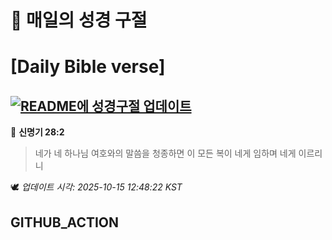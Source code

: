# 🙏 매일의 성경 구절
# [Daily Bible verse]
## [![README에 성경구절 업데이트](https://github.com/DONGSUKA/first_test/actions/workflows/update-readme-bible.yml/badge.svg)](https://github.com/DONGSUKA/first_test/actions/workflows/update-readme-bible.yml)
<!-- START_BIBLE_VERSE -->
📖 **신명기 28:2**
> 네가 네 하나님 여호와의 말씀을 청종하면 이 모든 복이 네게 임하며 네게 이르리니

🕊️ _업데이트 시각: 2025-10-15 12:48:22 KST_
  <!-- END_BIBLE_VERSE -->
## GITHUB_ACTION
